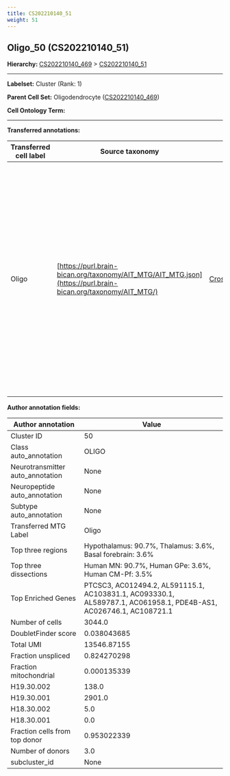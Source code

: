 ```yaml
---
title: CS202210140_51
weight: 51
---
```

## Oligo_50 (CS202210140_51)
<b>Hierarchy: </b>
[CS202210140_469](../CS202210140_469) >
[CS202210140_51](../CS202210140_51)

---


**Labelset:** Cluster (Rank: 1)

**Parent Cell Set:** Oligodendrocyte ([CS202210140_469](../CS202210140_469))



**Cell Ontology Term:** 

[MARKER GENES.]: #


---

[TRANSFERRED ANNOTATIONS.]: #


**Transferred annotations:**

| Transferred cell label | Source taxonomy | Source node accession | Algorithm name | Comment |
|------------------------|-----------------|-----------------------|----------------|---------|
|Oligo|[https://purl.brain-bican.org/taxonomy/AIT_MTG/AIT_MTG.json](https://purl.brain-bican.org/taxonomy/AIT_MTG/)|[CrossArea_subclass:491edde6ce](https://purl.brain-bican.org/taxonomy/AIT_MTG/CrossArea_subclass_491edde6ce)||We performed PCA (50 components) on our full dataset, trained a random forest classifier (scikit-learn, class_ weight=‘balanced’, max_depth=50) on the MTG labels, and then predicted labels for all cells. We labeled each cluster with the mode of its constituent cells if two conditions were met: more than 0.8 of predicted labels matched the mode, and the mean probability of these pre- dictions was greater than 0.8.|

[AUTHOR ANNOTATION FIELDS.]: #


**Author annotation fields:**

| Author annotation | Value |
|-------------------|-------|
|Cluster ID|50|
|Class auto_annotation|OLIGO|
|Neurotransmitter auto_annotation|None|
|Neuropeptide auto_annotation|None|
|Subtype auto_annotation|None|
|Transferred MTG Label|Oligo|
|Top three regions|Hypothalamus: 90.7%, Thalamus: 3.6%, Basal forebrain: 3.6%|
|Top three dissections|Human MN: 90.7%, Human GPe: 3.6%, Human CM-Pf: 3.5%|
|Top Enriched Genes|PTCSC3, AC012494.2, AL591115.1, AC103831.1, AC093330.1, AL589787.1, AC061958.1, PDE4B-AS1, AC026746.1, AC108721.1|
|Number of cells|3044.0|
|DoubletFinder score|0.038043685|
|Total UMI|13546.87155|
|Fraction unspliced|0.824270298|
|Fraction mitochondrial|0.000135339|
|H19.30.002|138.0|
|H19.30.001|2901.0|
|H18.30.002|5.0|
|H18.30.001|0.0|
|Fraction cells from top donor|0.953022339|
|Number of donors|3.0|
|subcluster_id|None|
